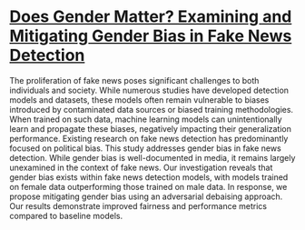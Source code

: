 # [Does Gender Matter? Examining and Mitigating Gender Bias in Fake News Detection]() 

The proliferation of fake news poses significant challenges
to both individuals and society. While numerous studies have developed
detection models and datasets, these models often remain vulnerable
to biases introduced by contaminated data sources or biased training
methodologies. When trained on such data, machine learning models can
unintentionally learn and propagate these biases, negatively impacting
their generalization performance. Existing research on fake news detection has predominantly focused on political bias. This study addresses
gender bias in fake news detection. While gender bias is well-documented
in media, it remains largely unexamined in the context of fake news. Our
investigation reveals that gender bias exists within fake news detection
models, with models trained on female data outperforming those trained
on male data. In response, we propose mitigating gender bias using an
adversarial debaising approach. Our results demonstrate improved fairness and performance metrics compared to baseline models.


